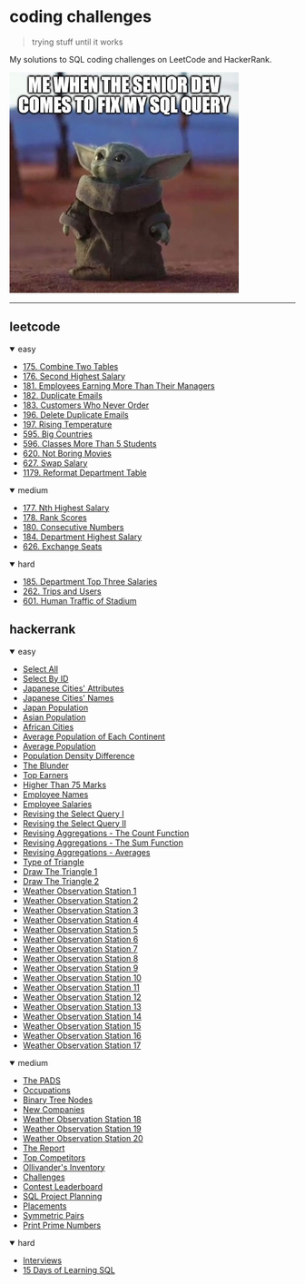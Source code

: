 # coding challenges
> trying stuff until it works

My solutions to SQL coding challenges on LeetCode and HackerRank.

![](img/senior_dev_fix_sql_query.jpg)

---

## leetcode

<details open>
<summary>easy</summary>

- [175. Combine Two Tables](easy/easy_175.sql)
- [176. Second Highest Salary](easy/easy_175.sql)
- [181. Employees Earning More Than Their Managers](easy/easy_181.sql)
- [182. Duplicate Emails](easy/easy_182.sql)
- [183. Customers Who Never Order](easy/easy_183.sql)
- [196. Delete Duplicate Emails](easy/easy_196.sql)
- [197. Rising Temperature](easy/easy_197.sql)
- [595. Big Countries](easy/easy_595.sql)
- [596. Classes More Than 5 Students](easy/easy_596.sql)
- [620. Not Boring Movies](easy/easy_620.sql)
- [627. Swap Salary](easy/easy_627.sql)
- [1179. Reformat Department Table](easy/easy_1179.sql)
</details>

<details open>
<summary>medium</summary>

- [177. Nth Highest Salary](medium/medium_177.sql)
- [178. Rank Scores](medium/medium_178.sql)
- [180. Consecutive Numbers](medium/medium_180.sql)
- [184. Department Highest Salary](medium/medium_184.sql)
- [626. Exchange Seats](medium/medium_626.sql)

</details>

<details open>
<summary>hard</summary>

- [185. Department Top Three Salaries](hard/hard_185.sql)
- [262. Trips and Users](hard/hard_262.sql)
- [601. Human Traffic of Stadium](hard/hard_601.sql)

</details>


## hackerrank


<details open>
<summary>easy</summary>

- [Select All](easy/3_select_all.sql)
- [Select By ID](easy/4_select_by_ID.sql)
- [Japanese Cities' Attributes](easy/5_jpn_cities_attributes.sql)
- [Japanese Cities' Names](easy/6_jpn_cities_names.sql)
- [Japan Population](easy/26_japan_population.sql)
- [Asian Population](easy/36_asian_population.sql)
- [African Cities](easy/37_african_cities.sql)
- [Average Population of Each Continent](easy/38_avg_population_continent.sql)
- [Average Population](easy/25_avg_population.sql)
- [Population Density Difference](easy/27_population_density_difference.sql)
- [The Blunder](easy/28_the_blunder.sql)
- [Top Earners](easy/29_top_earners.sql)
- [Higher Than 75 Marks](easy/18_higher_than_75_marks.sql)
- [Employee Names](easy/19_employee_names.sql)
- [Employee Salaries](easy/20_employee_salaries.sql)
- [Revising the Select Query I](easy/1_rev_select_query.sql)
- [Revising the Select Query II](easy/2_rev_select_query_II.sql)
- [Revising Aggregations - The Count Function](easy/22_count_function.sql)
- [Revising Aggregations - The Sum Function](easy/23_sum_function.sql)
- [Revising Aggregations - Averages](easy/24_averages.sql)
- [Type of Triangle](easy/21_type_of_triangle.sql)
- [Draw The Triangle 1](easy/39_draw_the_triangle_1.sql)
- [Draw The Triangle 2](easy/40_draw_the_triangle_2.sql)
- [Weather Observation Station 1](easy/7_weather_observation_station_1.sql)
- [Weather Observation Station 2](easy/30_weather_obervation_station_2.sql)
- [Weather Observation Station 3](easy/8_weather_obervation_station_3.sql)
- [Weather Observation Station 4](easy/9_weather_observation_station_4.sql)
- [Weather Observation Station 5](easy/10_weather_observation_station_5.sql)
- [Weather Observation Station 6](easy/11_weather_observation_station_6.sql)
- [Weather Observation Station 7](easy/12_weather_observation_station_7.sql)
- [Weather Observation Station 8](easy/13_weather_observation_station_8.sql)
- [Weather Observation Station 9](easy/14_weather_observation_station_9.sql)
- [Weather Observation Station 10](easy/15_weather_observation_station_10.sql)
- [Weather Observation Station 11](easy/16_weather_observation_station_11.sql)
- [Weather Observation Station 12](easy/17_weather_observation_station_12.sql)
- [Weather Observation Station 13](easy/31_weather_observation_station_13.sql)
- [Weather Observation Station 14](easy/32_weather_observation_station_14.sql)
- [Weather Observation Station 15](easy/33_weather_observation_station_15.sql)
- [Weather Observation Station 16](easy/34_weather_observation_station_16.sql)
- [Weather Observation Station 17](easy/35_weather_observation_station_17.sql)

</details>


<details open>
<summary>medium</summary>

- [The PADS](medium/1_the_pads.sql)
- [Occupations](medium/2_occupations.sql)
- [Binary Tree Nodes](medium/3_binary_tree_nodes.sql)
- [New Companies](medium/4_new_companies.sql)
- [Weather Observation Station 18](medium/5_weather_observation_station_18.sql)
- [Weather Observation Station 19](medium/6_weather_observation_station_19.sql)
- [Weather Observation Station 20](medium/7_weather_observation_station_20.sql)
- [The Report](medium/8_the_report.sql)
- [Top Competitors](medium/9_top_competitors.sql)
- [Ollivander's Inventory](medium/10_ollivanders_inventory.sql)
- [Challenges](medium/11_challenges.sql)
- [Contest Leaderboard](medium/12_contest_leaderboard.sql)
- [SQL Project Planning](medium/13_SQL_project_planning.sql)
- [Placements](medium/14_placements.sql)
- [Symmetric Pairs](medium/15_symmetric_pairs.sql)
- [Print Prime Numbers](medium/16_print_prime_numbers.sql)

</details>

<details open>
<summary>hard</summary>

- [Interviews](hard/interviews.sql)
- [15 Days of Learning SQL](hard/15_days_learning_SQL.sql) 

</details>
